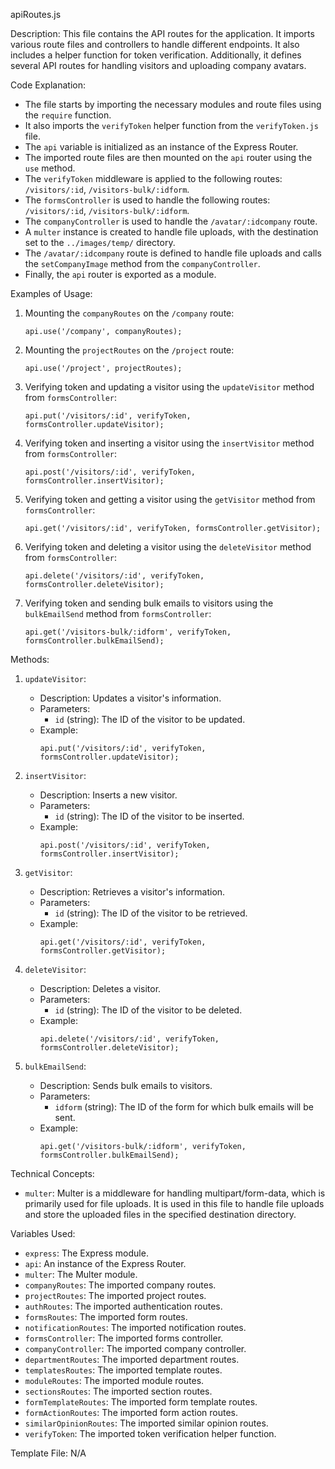 apiRoutes.js

Description:
This file contains the API routes for the application. It imports various route files and controllers to handle different endpoints. It also includes a helper function for token verification. Additionally, it defines several API routes for handling visitors and uploading company avatars.

Code Explanation:
- The file starts by importing the necessary modules and route files using the `require` function.
- It also imports the `verifyToken` helper function from the `verifyToken.js` file.
- The `api` variable is initialized as an instance of the Express Router.
- The imported route files are then mounted on the `api` router using the `use` method.
- The `verifyToken` middleware is applied to the following routes: `/visitors/:id`, `/visitors-bulk/:idform`.
- The `formsController` is used to handle the following routes: `/visitors/:id`, `/visitors-bulk/:idform`.
- The `companyController` is used to handle the `/avatar/:idcompany` route.
- A `multer` instance is created to handle file uploads, with the destination set to the `../images/temp/` directory.
- The `/avatar/:idcompany` route is defined to handle file uploads and calls the `setCompanyImage` method from the `companyController`.
- Finally, the `api` router is exported as a module.

Examples of Usage:
1. Mounting the `companyRoutes` on the `/company` route:
   ```
   api.use('/company', companyRoutes);
   ```

2. Mounting the `projectRoutes` on the `/project` route:
   ```
   api.use('/project', projectRoutes);
   ```

3. Verifying token and updating a visitor using the `updateVisitor` method from `formsController`:
   ```
   api.put('/visitors/:id', verifyToken, formsController.updateVisitor);
   ```

4. Verifying token and inserting a visitor using the `insertVisitor` method from `formsController`:
   ```
   api.post('/visitors/:id', verifyToken, formsController.insertVisitor);
   ```

5. Verifying token and getting a visitor using the `getVisitor` method from `formsController`:
   ```
   api.get('/visitors/:id', verifyToken, formsController.getVisitor);
   ```

6. Verifying token and deleting a visitor using the `deleteVisitor` method from `formsController`:
   ```
   api.delete('/visitors/:id', verifyToken, formsController.deleteVisitor);
   ```

7. Verifying token and sending bulk emails to visitors using the `bulkEmailSend` method from `formsController`:
   ```
   api.get('/visitors-bulk/:idform', verifyToken, formsController.bulkEmailSend);
   ```

Methods:
1. `updateVisitor`:
   - Description: Updates a visitor's information.
   - Parameters:
     - `id` (string): The ID of the visitor to be updated.
   - Example:
     ```
     api.put('/visitors/:id', verifyToken, formsController.updateVisitor);
     ```

2. `insertVisitor`:
   - Description: Inserts a new visitor.
   - Parameters:
     - `id` (string): The ID of the visitor to be inserted.
   - Example:
     ```
     api.post('/visitors/:id', verifyToken, formsController.insertVisitor);
     ```

3. `getVisitor`:
   - Description: Retrieves a visitor's information.
   - Parameters:
     - `id` (string): The ID of the visitor to be retrieved.
   - Example:
     ```
     api.get('/visitors/:id', verifyToken, formsController.getVisitor);
     ```

4. `deleteVisitor`:
   - Description: Deletes a visitor.
   - Parameters:
     - `id` (string): The ID of the visitor to be deleted.
   - Example:
     ```
     api.delete('/visitors/:id', verifyToken, formsController.deleteVisitor);
     ```

5. `bulkEmailSend`:
   - Description: Sends bulk emails to visitors.
   - Parameters:
     - `idform` (string): The ID of the form for which bulk emails will be sent.
   - Example:
     ```
     api.get('/visitors-bulk/:idform', verifyToken, formsController.bulkEmailSend);
     ```

Technical Concepts:
- `multer`: Multer is a middleware for handling multipart/form-data, which is primarily used for file uploads. It is used in this file to handle file uploads and store the uploaded files in the specified destination directory.

Variables Used:
- `express`: The Express module.
- `api`: An instance of the Express Router.
- `multer`: The Multer module.
- `companyRoutes`: The imported company routes.
- `projectRoutes`: The imported project routes.
- `authRoutes`: The imported authentication routes.
- `formsRoutes`: The imported form routes.
- `notificationRoutes`: The imported notification routes.
- `formsController`: The imported forms controller.
- `companyController`: The imported company controller.
- `departmentRoutes`: The imported department routes.
- `templatesRoutes`: The imported template routes.
- `moduleRoutes`: The imported module routes.
- `sectionsRoutes`: The imported section routes.
- `formTemplateRoutes`: The imported form template routes.
- `formActionRoutes`: The imported form action routes.
- `similarOpinionRoutes`: The imported similar opinion routes.
- `verifyToken`: The imported token verification helper function.

Template File: N/A